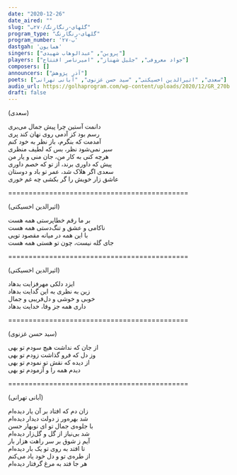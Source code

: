 ```yaml
---
date: "2020-12-26"
date_aired: ""
slug: "گلهای-رنگارنگ/۲۷۰ب"
program_type: "گلهای-رنگارنگ" 
program_number: '۲۷۰ب'
dastgah: 'همایون'
singers: ["پروین", "عبدالوهاب شهیدی"]
players: ["جواد معروفی", "جلیل شهناز", "امیرناصر افتتاح"]
composers: []
announcers: ["آذر پژوهش"]
poets: ["سعدی", "اثیرالدین اخسیکتی", "سید حسن غزنوی", "آبانی تهرانی"]
audio_url: https://golhaprogram.com/wp-content/uploads/2020/12/GR_270b.mp3
draft: false
---
```


(سعدی)  

دانمت آستین چرا پیش جمال می‌بری  
رسم بود کز آدمی روی نهان کند پری  
آمدمت که بنگرم، باز نظر به خود کنم  
سیر نمی‌شود نظر، بس که لطیف منظری  
هرچه کنی به کار من، جان منی و یار من  
پیش که داوری برند، از تو که خصم داوری  
سعدی اگر هلاک شد، عمر تو باد و دوستان  
عاشق زار خویش را گر بکشی چه غم خوری  

============================================  

(اثیرالدین اخسیکتی)  

بر ما رقم خطاپرستی همه هست  
ناکامی و عشق و تنگ‌دستی همه هست  
با این همه در میانه مقصود تویی  
جای گله نیست، چون تو هستی همه هست  

============================================  

(اثیرالدین اخسیکتی)  

ایزد دلکی مهرفزایت بدهاد  
زین به نظری به این گدایت بدهاد  
خوبی و خوشی و دل‌فریبی و جمال  
داری همه جز وفا، خدایت بدهاد  

============================================  

(سید حسن غزنوی)  

از جان که نداشت هیچ سودم تو بهی  
وز دل که فرو گذاشت زودم تو بهی  
از دیده که نقش تو نمودم تو بهی  
دیدم همه را و آزمودم تو بهی  

============================================  

(آبانی تهرانی)  

زان دم که افتاد بر آن یار دیده‌ام  
شد بهره‌ور ز دولت دیدار دیده‌ام  
با جلوه‌ی جمال تو ای نوبهار حسن  
شد بی‌نیاز از گل و گل‌زار دیده‌ام  
آیم ز شوق بر سر راهت هزار بار  
تا افتد به روی تو یک بار دیده‌ام  
از طره‌ی تو و دل خود یاد می‌کنم  
هر جا فتد به مرغ گرفتار دیده‌ام  
